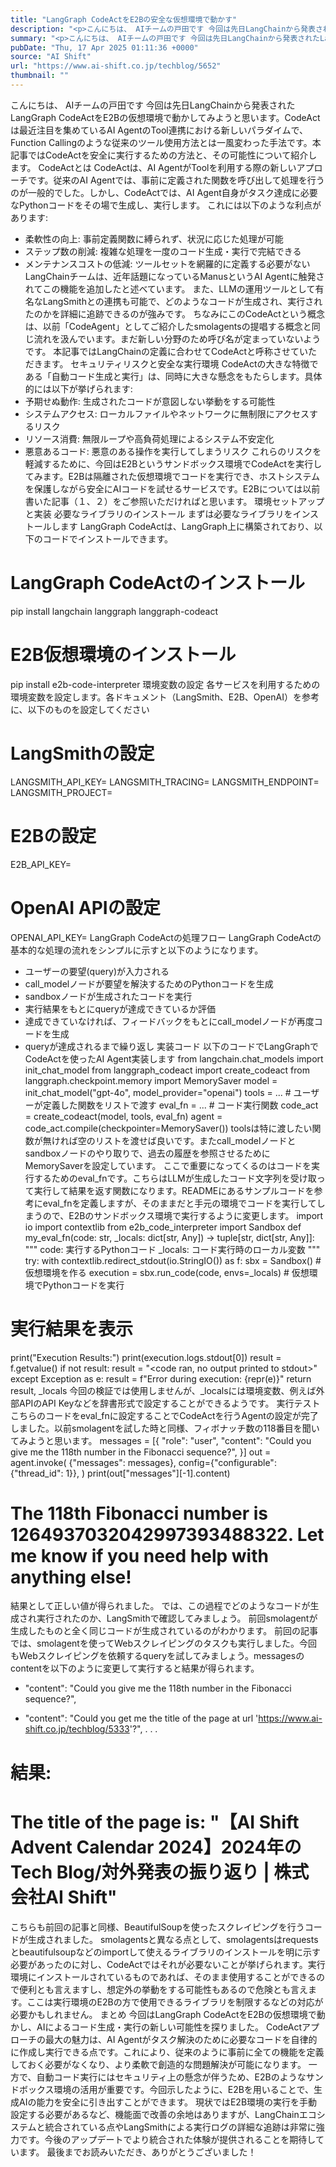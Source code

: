 ```yaml
---
title: "LangGraph CodeActをE2Bの安全な仮想環境で動かす"
description: "<p>こんにちは、 AIチームの戸田です 今回は先日LangChainから発表されたLangGraph CodeActをE2Bの仮想環境で動かしてみようと思います。CodeActは最近注目を集めているAI AgentのTool [&#8230;]</p> <p>投稿 <a href='https://www.ai-shift.co.jp/techblog/5652' rel='nofollow'>LangGraph CodeActをE2Bの安全な仮想環境で動かす</a> は <a href='https://www.ai-shift.co.jp' rel='nofollow'>株式会社AI Shift</a> に最初に表示されました。</p>"
summary: "<p>こんにちは、 AIチームの戸田です 今回は先日LangChainから発表されたLangGraph CodeActをE2Bの仮想環境で動かしてみようと思います。CodeActは最近注目を集めているAI AgentのTool [&#823"
pubDate: "Thu, 17 Apr 2025 01:11:36 +0000"
source: "AI Shift"
url: "https://www.ai-shift.co.jp/techblog/5652"
thumbnail: ""
---
```


こんにちは、 AIチームの戸田です
今回は先日LangChainから発表されたLangGraph CodeActをE2Bの仮想環境で動かしてみようと思います。CodeActは最近注目を集めているAI AgentのTool連携における新しいパラダイムで、Function Callingのような従来のツール使用方法とは一風変わった手法です。本記事ではCodeActを安全に実行するための方法と、その可能性について紹介します。
CodeActとは
CodeActは、AI AgentがToolを利用する際の新しいアプローチです。従来のAI Agentでは、事前に定義された関数を呼び出して処理を行うのが一般的でした。しかし、CodeActでは、AI Agent自身がタスク達成に必要なPythonコードをその場で生成し、実行します。 これには以下のような利点があります:
- 柔軟性の向上: 事前定義関数に縛られず、状況に応じた処理が可能
- ステップ数の削減: 複雑な処理を一度のコード生成・実行で完結できる
- メンテナンスコストの低減: ツールセットを網羅的に定義する必要がない
LangChainチームは、近年話題になっているManusというAI Agentに触発されてこの機能を追加したと述べています。
また、LLMの運用ツールとして有名なLangSmithとの連携も可能で、どのようなコードが生成され、実行されたのかを詳細に追跡できるのが強みです。
ちなみにこのCodeActという概念は、以前「CodeAgent」としてご紹介したsmolagentsの提唱する概念と同じ流れを汲んでいます。まだ新しい分野のため呼び名が定まっていないようです。
本記事ではLangChainの定義に合わせてCodeActと呼称させていただきます。
セキュリティリスクと安全な実行環境
CodeActの大きな特徴である「自動コード生成と実行」は、同時に大きな懸念をもたらします。具体的には以下が挙げられます:
- 予期せぬ動作: 生成されたコードが意図しない挙動をする可能性
- システムアクセス: ローカルファイルやネットワークに無制限にアクセスするリスク
- リソース消費: 無限ループや高負荷処理によるシステム不安定化
- 悪意あるコード: 悪意のある操作を実行してしまうリスク
これらのリスクを軽減するために、今回はE2Bというサンドボックス環境でCodeActを実行してみます。E2Bは隔離された仮想環境でコードを実行でき、ホストシステムを保護しながら安全にAIコードを試せるサービスです。E2Bについては以前書いた記事（１、２）をご参照いただければと思います。
環境セットアップと実装
必要なライブラリのインストール
まずは必要なライブラリをインストールします
LangGraph CodeActは、LangGraph上に構築されており、以下のコードでインストールできます。
# LangGraph CodeActのインストール
pip install langchain langgraph langgraph-codeact
# E2B仮想環境のインストール
pip install e2b-code-interpreter
環境変数の設定
各サービスを利用するための環境変数を設定します。各ドキュメント（LangSmith、E2B、OpenAI）を参考に、以下のものを設定してください
# LangSmithの設定
LANGSMITH_API_KEY=
LANGSMITH_TRACING=
LANGSMITH_ENDPOINT=
LANGSMITH_PROJECT=
# E2Bの設定
E2B_API_KEY=
# OpenAI APIの設定
OPENAI_API_KEY=
LangGraph CodeActの処理フロー
LangGraph CodeActの基本的な処理の流れをシンプルに示すと以下のようになります。
- ユーザーの要望(query)が入力される
- call_modelノードが要望を解決するためのPythonコードを生成
- sandboxノードが生成されたコードを実行
- 実行結果をもとにqueryが達成できているか評価
- 達成できていなければ、フィードバックをもとにcall_modelノードが再度コードを生成
- queryが達成されるまで繰り返し
実装コード
以下のコードでLangGraphでCodeActを使ったAI Agent実装します
from langchain.chat_models import init_chat_model
from langgraph_codeact import create_codeact
from langgraph.checkpoint.memory import MemorySaver
model = init_chat_model("gpt-4o", model_provider="openai")
tools = ... # ユーザーが定義した関数をリストで渡す
eval_fn = ... # コード実行関数
code_act = create_codeact(model, tools, eval_fn)
agent = code_act.compile(checkpointer=MemorySaver())
toolsは特に渡したい関数が無ければ空のリストを渡せば良いです。またcall_modelノードとsandboxノードのやり取りで、過去の履歴を参照させるためにMemorySaverを設定しています。
ここで重要になってくるのはコードを実行するためのeval_fnです。こちらはLLMが生成したコード文字列を受け取って実行して結果を返す関数になります。READMEにあるサンプルコードを参考にeval_fnを定義しますが、そのままだと手元の環境でコードを実行してしまうので、E2Bのサンドボックス環境で実行するように変更します。
import io
import contextlib
from e2b_code_interpreter import Sandbox
def my_eval_fn(code: str, _locals: dict[str, Any]) -> tuple[str, dict[str, Any]]:
"""
code: 実行するPythonコード
_locals: コード実行時のローカル変数
"""
try:
with contextlib.redirect_stdout(io.StringIO()) as f:
sbx = Sandbox() # 仮想環境を作る
execution = sbx.run_code(code, envs=_locals) # 仮想環境でPythonコードを実行
# 実行結果を表示
print("Execution Results:")
print(execution.logs.stdout[0])
result = f.getvalue()
if not result:
result = "<code ran, no output printed to stdout>"
except Exception as e:
result = f"Error during execution: {repr(e)}"
return result, _locals
今回の検証では使用しませんが、_localsには環境変数、例えば外部APIのAPI Keyなどを辞書形式で設定することができるようです。
実行テスト
こちらのコードをeval_fnに設定することでCodeActを行うAgentの設定が完了しました。以前smolagentを試した時と同様、フィボナッチ数の118番目を聞いてみようと思います。
messages = [{
"role": "user",
"content": "Could you give me the 118th number in the Fibonacci sequence?",
}]
out = agent.invoke(
{"messages": messages},
config={"configurable": {"thread_id": 1}},
)
print(out["messages"][-1].content)
# The 118th Fibonacci number is 1264937032042997393488322. Let me know if you need help with anything else!
結果として正しい値が得られました。
では、この過程でどのようなコードが生成され実行されたのか、LangSmithで確認してみましょう。
前回smolagentが生成したものと全く同じコードが生成されているのがわかります。
前回の記事では、smolagentを使ってWebスクレイピングのタスクも実行しました。今回もWebスクレイピングを依頼するqueryを試してみましょう。messagesのcontentを以下のように変更して実行すると結果が得られます。
- "content": "Could you give me the 118th number in the Fibonacci sequence?",
+ "content": "Could you get me the title of the page at url 'https://www.ai-shift.co.jp/techblog/5333'?",
.
.
.
# 結果:
# The title of the page is: "【AI Shift Advent Calendar 2024】2024年のTech Blog/対外発表の振り返り | 株式会社AI Shift"
こちらも前回の記事と同様、BeautifulSoupを使ったスクレイピングを行うコードが生成されました。
smolagentsと異なる点として、smolagentsはrequestsとbeautifulsoupなどのimportして使えるライブラリのインストールを明に示す必要があったのに対し、CodeActではそれが必要ないことが挙げられます。実行環境にインストールされているものであれば、そのまま使用することができるので便利とも言えますし、想定外の挙動をする可能性もあるので危険とも言えます。ここは実行環境のE2Bの方で使用できるライブラリを制限するなどの対応が必要かもしれません。
まとめ
今回はLangGraph CodeActをE2Bの仮想環境で動かし、AIによるコード生成・実行の新しい可能性を探りました。
CodeActアプローチの最大の魅力は、AI Agentがタスク解決のために必要なコードを自律的に作成し実行できる点です。これにより、従来のように事前に全ての機能を定義しておく必要がなくなり、より柔軟で創造的な問題解決が可能になります。
一方で、自動コード実行にはセキュリティ上の懸念が伴うため、E2Bのようなサンドボックス環境の活用が重要です。今回示したように、E2Bを用いることで、生成AIの能力を安全に引き出すことができます。
現状ではE2B環境の実行を手動設定する必要があるなど、機能面で改善の余地はありますが、LangChainエコシステムと統合されている点やLangSmithによる実行ログの詳細な追跡は非常に強力です。今後のアップデートでより統合された体験が提供されることを期待しています。
最後までお読みいただき、ありがとうございました！